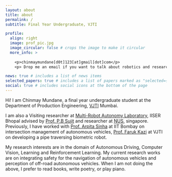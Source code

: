 ```yaml
---
layout: about
title: about
permalink: /
subtitle: Final Year Undergraduate, VJTI

profile:
  align: right
  image: prof_pic.jpg
  image_circular: false # crops the image to make it circular
  more_info: >
  
    <p>chinmaymundane[d0t]123[at]gmail[dot]com</p>
    <p> Drop me an email if you want to talk about robotics and research!  </p>

news: true # includes a list of news items
selected_papers: true # includes a list of papers marked as "selected={true}"
social: true # includes social icons at the bottom of the page
---
```


Hi! I am Chinmay Mundane, a final year undergraduate student at the Department of Production Engineering, [VJTI](https://vjti.ac.in/) Mumbai. 

I am also a Visiting researcher at [Multi-Robot Autonomy Laboratory](https://moonlab.iiserb.ac.in/), IISER Bhopal advised by [Prof. P.B Sujit](https://scholar.google.com/citations?user=qqwyAwoAAAAJ&hl=en) and researcher at [NUS](https://www.marmotlab.org/bio.html), singapore. Previously, I have worked with [Prof. Arpita Sinha](https://in.linkedin.com/in/drarpitasinha) at IIT Bombay on intersection management of autonomous vehicles, [Prof. Faruk Kazi](https://in.linkedin.com/in/dr-faruk-kazi-vjti) at VJTI on developing a pipe traversing biometric robot. 

My research interests are in the domain of Autonomous Driving, Computer Vision, Learning and Reinforcement Learning. My current research works are on integrating safety for the navigation of autonomous vehicles and perception of off-road autonomous vehicles.
When I am not doing the above, I prefer to read books, write poetry, or play piano.  
